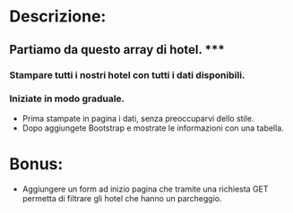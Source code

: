# Descrizione:

## Partiamo da questo array di hotel. *** 
### Stampare tutti i nostri hotel con tutti i dati disponibili.
### Iniziate in modo graduale. 
  - Prima stampate in pagina i dati, senza preoccuparvi dello stile. 
  - Dopo aggiungete Bootstrap e mostrate le informazioni con una tabella.


# Bonus:
- Aggiungere un form ad inizio pagina che tramite una richiesta GET permetta di filtrare gli hotel che hanno un parcheggio.

